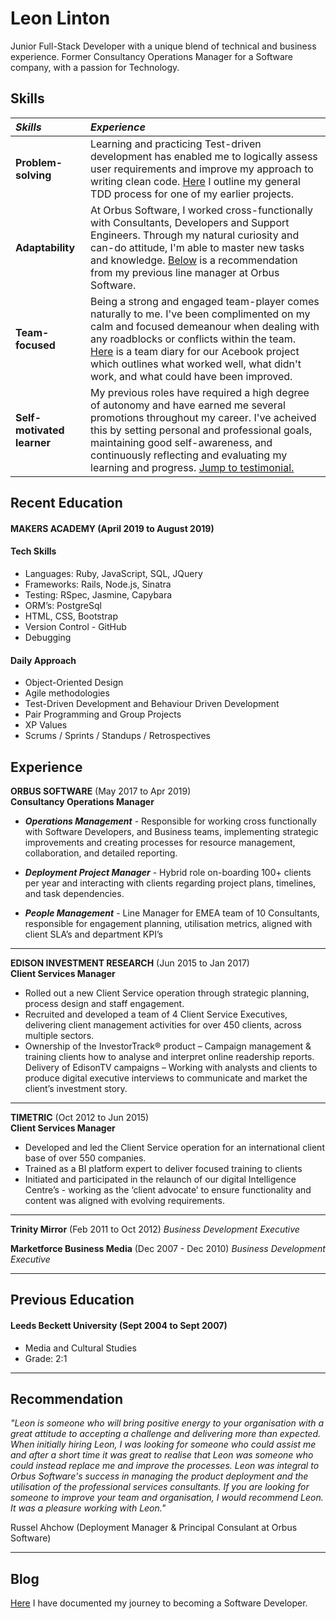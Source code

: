 # Leon Linton

Junior Full-Stack Developer with a unique blend of technical and business experience. Former Consultancy Operations Manager for a Software company, with a passion for Technology.

## Skills

| _Skills_                   | _Experience_                                                                                                                                                                                                                                                                                                                                                                                    |
| :------------------------- | :---------------------------------------------------------------------------------------------------------------------------------------------------------------------------------------------------------------------------------------------------------------------------------------------------------------------------------------------------------------------------------------------- |
| **Problem-solving**        | Learning and practicing Test-driven development has enabled me to logically assess user requirements and improve my approach to writing clean code. [Here](https://github.com/leonlevitate/boris_bikes) I outline my general TDD process for one of my earlier projects.                                                                                                                        |
| **Adaptability**           | At Orbus Software, I worked cross-functionally with Consultants, Developers and Support Engineers. Through my natural curiosity and can-do attitude, I'm able to master new tasks and knowledge. [Below](#recommendation) is a recommendation from my previous line manager at Orbus Software.                                                                                                  |
| **Team-focused**           | Being a strong and engaged team-player comes naturally to me. I've been complimented on my calm and focused demeanour when dealing with any roadblocks or conflicts within the team. [Here](https://github.com/petraartep/acebook-rails-team-squirrel/wiki/Day-1) is a team diary for our Acebook project which outlines what worked well, what didn't work, and what could have been improved. |
| **Self-motivated learner** | My previous roles have required a high degree of autonomy and have earned me several promotions throughout my career. I've acheived this by setting personal and professional goals, maintaining good self-awareness, and continuously reflecting and evaluating my learning and progress. [Jump to testimonial.](#recommendation)                                                              |

## Recent Education

#### MAKERS ACADEMY (April 2019 to August 2019)

#### Tech Skills

- Languages: Ruby, JavaScript, SQL, JQuery
- Frameworks: Rails, Node.js, Sinatra
- Testing: RSpec, Jasmine, Capybara
- ORM’s: PostgreSql
- HTML, CSS, Bootstrap
- Version Control - GitHub
- Debugging

#### Daily Approach

- Object-Oriented Design
- Agile methodologies
- Test-Driven Development and Behaviour Driven Development
- Pair Programming and Group Projects
- XP Values
- Scrums / Sprints / Standups / Retrospectives

## Experience

**ORBUS SOFTWARE** (May 2017 to Apr 2019)  
**Consultancy Operations Manager**

- _**Operations Management**_ - Responsible for working cross functionally with Software Developers, and Business teams, implementing strategic improvements and creating processes for resource management, collaboration, and detailed reporting.

- _**Deployment Project Manager**_ - Hybrid role on-boarding 100+ clients per year and interacting with clients regarding project plans, timelines, and task dependencies.

- _**People Management**_ - Line Manager for EMEA team of 10 Consultants, responsible for engagement planning, utilisation metrics, aligned with client SLA’s and department KPI’s

---

**EDISON INVESTMENT RESEARCH** (Jun 2015 to Jan 2017)  
**Client Services Manager**

- Rolled out a new Client Service operation through strategic planning, process design and staff engagement.
- Recruited and developed a team of 4 Client Service Executives, delivering client management activities for over 450 clients, across multiple sectors.
- Ownership of the InvestorTrack® product – Campaign management & training clients how to analyse and interpret online readership reports.
  Delivery of EdisonTV campaigns – Working with analysts and clients to produce digital executive interviews to communicate and market the client’s investment story.

---

**TIMETRIC** (Oct 2012 to Jun 2015)  
**Client Services Manager**

- Developed and led the Client Service operation for an international client base of over 550 companies.
- Trained as a BI platform expert to deliver focused training to clients
- Initiated and participated in the relaunch of our digital Intelligence Centre’s - working as the ‘client advocate’ to ensure functionality and content was aligned with evolving requirements.

---

**Trinity Mirror** (Feb 2011 to Oct 2012)
_Business Development Executive_

**Marketforce Business Media** (Dec 2007 - Dec 2010)
_Business Development Executive_

---

## Previous Education

#### Leeds Beckett University (Sept 2004 to Sept 2007)

- Media and Cultural Studies
- Grade: 2:1

---

## <a name="recommendation"></a>

## Recommendation

_"Leon is someone who will bring positive energy to your organisation with a great attitude to accepting a challenge and delivering more than expected. When initially hiring Leon, I was looking for someone who could assist me and after a short time it was great to realise that Leon was someone who could instead replace me and improve the processes. Leon was integral to Orbus Software's success in managing the product deployment and the utilisation of the professional services consultants. If you are looking for someone to improve your team and organisation, I would recommend Leon. It was a pleasure working with Leon."_

Russel Ahchow (Deployment Manager & Principal Consulant at Orbus Software)

---

## Blog

[Here](https://dev.to/leonlevitate/becoming-a-software-developer-at-makers-week-4-21pe) I have documented my journey to becoming a Software Developer.
